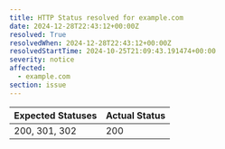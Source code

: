 ```yaml
---
title: HTTP Status resolved for example.com
date: 2024-12-28T22:43:12+00:00Z
resolved: True
resolvedWhen: 2024-12-28T22:43:12+00:00Z
resolvedStartTime: 2024-10-25T21:09:43.191474+00:00
severity: notice
affected:
  - example.com
section: issue
---
```


| Expected Statuses | Actual Status  |
|-------------------|----------------|
| 200, 301, 302 | 200 |
